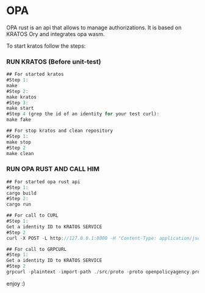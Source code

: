 # OPA
OPA rust is an api that allows to manage authorizations. It is based on KRATOS Ory and integrates opa wasm.

To start kratos follow the steps:

### RUN KRATOS (Before unit-test)

```rust
## For started kratos
#Step 1:
make
#Step 2:
make kratos
#Step 3:
make start
#Step 4 (grep the id of an identity for your test curl):
make fake

## For stop kratos and clean repository
#Step 1:
make stop
#Step 2
make clean
```

### RUN OPA RUST AND CALL HIM

```rust
## For started opa rust api
#Step 1:
cargo build
#Step 2:
cargo run

## For call to CURL
#Step 1:
Get a identity ID to KRATOS SERVICE
#Step 2
curl -X POST -L http://127.0.0.1:8000 -H "Content-Type: application/json" -d '{"kratos": "<Kratos Identity ID>", "eval": "private_projects","resource": 222,"role":"admin","method": "get", "uri": "api/projects" }'

## For call to GRPCURL
#Step 1:
Get a identity ID to KRATOS SERVICE
#Step 2
grpcurl -plaintext -import-path ./src/proto -proto openpolicyagency.proto -d '<Kratos Identity ID>", "role":"Toutniquer2", "eval":"Toutniquer2", "uri":"Toutniquer2", "resource":1234, "method":"Toutniquer4"}' '[::]:3000' openpolicyagency.Opaproto/GetDecision//! ```
```

enjoy :)
